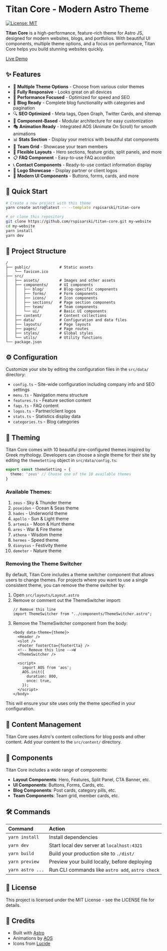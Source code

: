 # Titan Core - Modern Astro Theme
[![License: MIT](https://img.shields.io/badge/License-MIT-blue.svg)](https://opensource.org/licenses/MIT)

**Titan Core** is a high-performance, feature-rich theme for Astro JS, designed for modern websites, blogs, and portfolios. With beautiful UI components, multiple theme options, and a focus on performance, Titan Core helps you build stunning websites quickly.

[Live Demo](https://titan-core.netlify.app)

## ✨ Features

- 🎨 **Multiple Theme Options** - Choose from various color themes
- 📱 **Fully Responsive** - Looks great on all devices
- 🚀 **Performance Focused** - Optimized for speed and SEO
- 📝 **Blog Ready** - Complete blog functionality with categories and pagination
- 🔍 **SEO Optimized** - Meta tags, Open Graph, Twitter Cards, and sitemap
- 🧩 **Component-Based** - Modular architecture for easy customization
- 🎭 **Animation Ready** - Integrated AOS (Animate On Scroll) for smooth animations
- 📊 **Stats Section** - Display your metrics with beautiful stat components
- 🤝 **Team Grid** - Showcase your team members
- 🔄 **Flexible Layouts** - Hero sections, feature grids, split panels, and more
- 📋 **FAQ Component** - Easy-to-use FAQ accordion
- 📞 **Contact Components** - Ready-to-use contact information display
- 🏢 **Logo Showcase** - Display partner or client logos
- 🔘 **Modern UI Components** - Buttons, forms, cards, and more

## 🚀 Quick Start

```bash
# Create a new project with this theme
yarn create astro@latest -- --template rspisarski/titan-core

# or clone this repository
git clone https://github.com/rspisarski/titan-core.git my-website
cd my-website
yarn install
yarn dev
```

## 📁 Project Structure

```
/
├── public/             # Static assets
│   └── favicon.ico
├── src/
│   ├── assets/         # Images and other assets
│   ├── components/     # UI components
│   │   ├── blog/       # Blog-specific components
│   │   ├── forms/      # Form components
│   │   ├── icons/      # Icon components
│   │   ├── sections/   # Page section components
│   │   ├── team/       # Team components
│   │   └── ui/         # Basic UI components
│   ├── content/        # Content collections
│   ├── data/           # Configuration and data files
│   ├── layouts/        # Page layouts
│   ├── pages/          # Page routes
│   ├── styles/         # Global styles
│   └── utils/          # Utility functions
└── package.json
```

## ⚙️ Configuration

Customize your site by editing the configuration files in the `src/data/` directory:

- `config.ts` - Site-wide configuration including company info and SEO settings
- `menu.ts` - Navigation menu structure
- `features.ts` - Feature section content
- `faqs.ts` - FAQ content
- `logos.ts` - Partner/client logos
- `stats.ts` - Statistics display data
- `categories.ts` - Blog categories

## 🎨 Theming

Titan Core comes with 10 beautiful pre-configured themes inspired by Greek mythology. Developers can choose a single theme for their site by editing the `themeSetting` object in `src/data/config.ts`:

```typescript
export const themeSetting = {
  theme: 'zeus' // Choose one of the 10 available themes
}
```

### Available Themes:

1. `zeus` - Sky & Thunder theme
2. `poseidon` - Ocean & Seas theme
3. `hades` - Underworld theme
4. `apollo` - Sun & Light theme
5. `artemis` - Moon & Hunt theme
6. `ares` - War & Fire theme
7. `athena` - Wisdom theme
8. `hermes` - Speed theme
9. `dionysus` - Festivity theme
10. `demeter` - Nature theme

### Removing the Theme Switcher

By default, Titan Core includes a theme switcher component that allows users to change themes. For projects where you want to use a single consistent theme, you can remove the theme switcher by:

1. Open `src/layouts/Layout.astro`
2. Remove or comment out the ThemeSwitcher import:
   ```astro
   // Remove this line
   import ThemeSwitcher from "../components/ThemeSwitcher.astro";
   ```
3. Remove the ThemeSwitcher component from the body:
   ```astro
   <body data-theme={theme}>
     <Header />
     <slot />
     <Footer footerCta={footerCta} />
     <!-- Remove this line -->W
     <ThemeSwitcher />
     
     <script>
       import AOS from 'aos';
       AOS.init({
         duration: 800,
         once: true,
       });
     </script>
   </body>
   ```

This will ensure your site uses only the theme specified in your configuration.

## 📝 Content Management

Titan Core uses Astro's content collections for blog posts and other content. Add your content to the `src/content/` directory.

## 🧩 Components

Titan Core includes a wide range of components:

- **Layout Components**: Hero, Features, Split Panel, CTA Banner, etc.
- **UI Components**: Buttons, Forms, Cards, etc.
- **Blog Components**: Post cards, category pills, etc.
- **Team Components**: Team grid, member cards, etc.

## 🛠️ Commands

| Command                | Action                                           |
| :--------------------- | :----------------------------------------------- |
| `yarn install`          | Install dependencies                            |
| `yarn dev`          | Start local dev server at `localhost:4321`      |
| `yarn build`        | Build your production site to `./dist/`          |
| `yarn preview`      | Preview your build locally, before deploying     |
| `yarn astro ...`    | Run CLI commands like `astro add`, `astro check` |

## 📄 License

This project is licensed under the MIT License - see the LICENSE file for details.

## 🙏 Credits

- Built with [Astro](https://astro.build)
- Animations by [AOS](https://michalsnik.github.io/aos/)
- Icons from [Lucide](https://lucide.dev)
